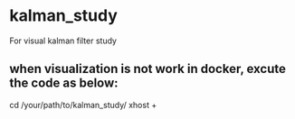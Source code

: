 # kalman_study
For visual  kalman filter study

## when visualization is not work in docker, excute the code as below:
cd /your/path/to/kalman_study/
xhost + 